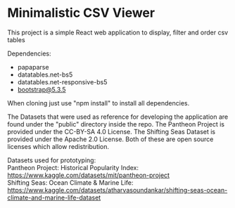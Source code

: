 # Minimalistic CSV Viewer

This project is a simple React web application to display, filter and order csv tables

Dependencies: 

- papaparse
- datatables.net-bs5
- datatables.net-responsive-bs5
- bootstrap@5.3.5

When cloning just use "npm install" to install all dependencies. 

The Datasets that were used as reference for developing the application are found under the "public" directory inside the repo. The Pantheon Project is provided under the CC-BY-SA 4.0 License. The Shifting Seas Dataset is provided under the Apache 2.0 License. Both of these are open source licenses which allow redistribution.

Datasets used for prototyping: \
Pantheon Project: Historical Popularity Index: https://www.kaggle.com/datasets/mit/pantheon-project \
Shifting Seas: Ocean Climate & Marine Life: https://www.kaggle.com/datasets/atharvasoundankar/shifting-seas-ocean-climate-and-marine-life-dataset


